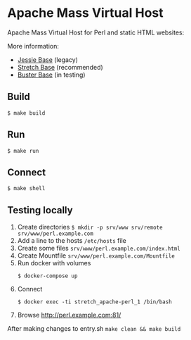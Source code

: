 # Apache Mass Virtual Host

Apache Mass Virtual Host for Perl and static HTML websites:

More information:

- [Jessie Base](jessie) (legacy)
- [Stretch Base](stretch) (recommended)
- [Buster Base](buster) (in testing)

## Build

```
$ make build
```

## Run

```
$ make run
```

## Connect
```
$ make shell
```

## Testing locally

1. Create directories
    `$ mkdir -p srv/www srv/remote srv/www/perl.example.com`
1. Add a line to the hosts `/etc/hosts` file
1. Create some files `srv/www/perl.example.com/index.html`
1. Create Mountfile `srv/www/perl.example.com/Mountfile`
1. Run docker with volumes
   ```
   $ docker-compose up
   ```
1. Connect
   ```
   $ docker exec -ti stretch_apache-perl_1 /bin/bash
   ```
1. Browse
    http://perl.example.com:81/

After making changes to entry.sh `make clean && make build`
